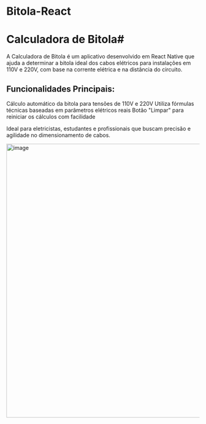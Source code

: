 # Bitola-React
# Calculadora de Bitola#
A Calculadora de Bitola é um aplicativo desenvolvido em React Native que ajuda a determinar a bitola ideal dos cabos elétricos para instalações em 110V e 220V, com base na corrente elétrica e na distância do circuito.

## Funcionalidades Principais:
Cálculo automático da bitola para tensões de 110V e 220V
Utiliza fórmulas técnicas baseadas em parâmetros elétricos reais
Botão "Limpar" para reiniciar os cálculos com facilidade

Ideal para eletricistas, estudantes e profissionais que buscam precisão e agilidade no dimensionamento de cabos.

<img width="1600" height="713" alt="image" src="https://github.com/user-attachments/assets/a578e750-b4ea-42d1-a4d7-fe6b80788c88" />


